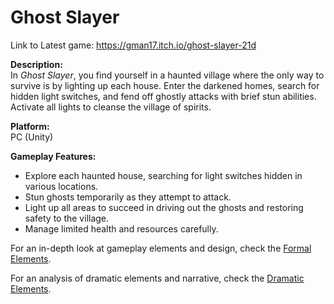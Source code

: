 # Ghost Slayer

Link to Latest game:
https://gman17.itch.io/ghost-slayer-21d

**Description:**  
In *Ghost Slayer*, you find yourself in a haunted village where the only way to survive is by lighting up each house. Enter the darkened homes, search for hidden light switches, and fend off ghostly attacks with brief stun abilities. Activate all lights to cleanse the village of spirits.

**Platform:**  
PC (Unity)

**Gameplay Features:**
- Explore each haunted house, searching for light switches hidden in various locations.
- Stun ghosts temporarily as they attempt to attack.
- Light up all areas to succeed in driving out the ghosts and restoring safety to the village.
- Manage limited health and resources carefully.


For an in-depth look at gameplay elements and design, check the [Formal Elements](Formal-elements.md).

For an analysis of dramatic elements and narrative, check the [Dramatic Elements](Dramatic-elements.md).